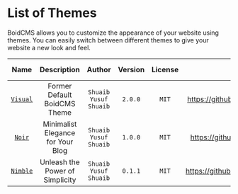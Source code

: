 # List of Themes
BoidCMS allows you to customize the appearance of your website using themes. You can easily switch between different themes to give your website a new look and feel.


|            Name            |             Description           |         Author        | Version | License |              Source               |                                 Direct Download                                |
| :------------------------: | :-------------------------------: | :-------------------: | :-----: | :-----: | :-------------------------------: | :----------------------------------------------------------------------------: |
| [`Visual`](/themes/visual) |    Former Default BoidCMS Theme   | `Shuaib Yusuf Shuaib` | `2.0.0` |  `MIT`  | https://github.com/BoidCMS/Visual | [download...](https://github.com/BoidCMS/Visual/archive/refs/heads/master.zip) |
|   [`Noir`](/themes/noir)   | Minimalist Elegance for Your Blog | `Shuaib Yusuf Shuaib` | `1.0.0` |  `MIT`  | https://github.com/BoidCMS/Noir   |  [download...](https://github.com/BoidCMS/Noir/archive/refs/heads/master.zip)  |
| [`Nimble`](/themes/nimble) |  Unleash the Power of Simplicity  | `Shuaib Yusuf Shuaib` | `0.1.1` |  `MIT`  | https://github.com/BoidCMS/Nimble | [download...](https://github.com/BoidCMS/Nimble/archive/refs/heads/master.zip) |

